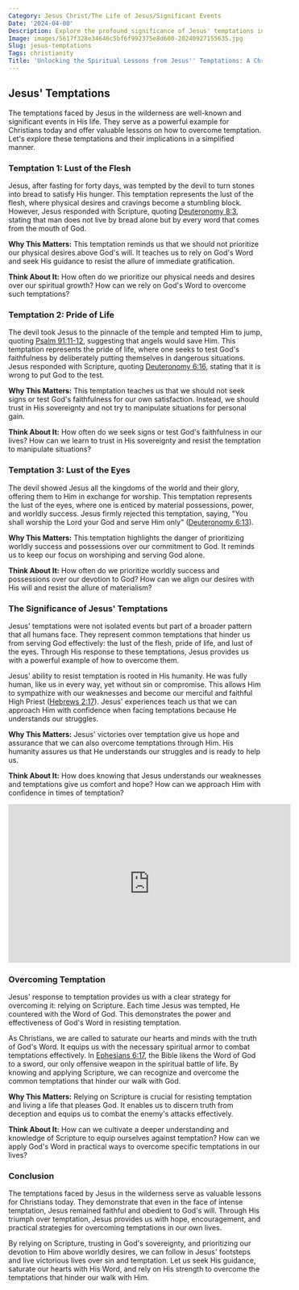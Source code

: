 ```yaml
---
Category: Jesus Christ/The Life of Jesus/Significant Events
Date: '2024-04-08'
Description: Explore the profound significance of Jesus' temptations in the wilderness, delving into the spiritual lessons and insights gleaned from this pivotal event in Christian theology.
Image: images/5617f328e34646c5bf6f992375e8d600-20240927155635.jpg
Slug: jesus-temptations
Tags: christianity
Title: 'Unlocking the Spiritual Lessons from Jesus'' Temptations: A Christian Perspective'
---
```


## Jesus' Temptations

The temptations faced by Jesus in the wilderness are well-known and significant events in His life. They serve as a powerful example for Christians today and offer valuable lessons on how to overcome temptation. Let's explore these temptations and their implications in a simplified manner.

### Temptation 1: Lust of the Flesh
Jesus, after fasting for forty days, was tempted by the devil to turn stones into bread to satisfy His hunger. This temptation represents the lust of the flesh, where physical desires and cravings become a stumbling block. However, Jesus responded with Scripture, quoting [Deuteronomy 8:3](https://www.bibleref.com/Deuteronomy/8/Deuteronomy-8-3.html), stating that man does not live by bread alone but by every word that comes from the mouth of God.

**Why This Matters:** This temptation reminds us that we should not prioritize our physical desires above God's will. It teaches us to rely on God's Word and seek His guidance to resist the allure of immediate gratification.

**Think About It:** How often do we prioritize our physical needs and desires over our spiritual growth? How can we rely on God's Word to overcome such temptations?

### Temptation 2: Pride of Life
The devil took Jesus to the pinnacle of the temple and tempted Him to jump, quoting [Psalm 91:11-12](https://www.bibleref.com/Psalm/91/Psalm-91-11.html), suggesting that angels would save Him. This temptation represents the pride of life, where one seeks to test God's faithfulness by deliberately putting themselves in dangerous situations. Jesus responded with Scripture, quoting [Deuteronomy 6:16](https://www.bibleref.com/Deuteronomy/6/Deuteronomy-6-16.html), stating that it is wrong to put God to the test.

**Why This Matters:** This temptation teaches us that we should not seek signs or test God's faithfulness for our own satisfaction. Instead, we should trust in His sovereignty and not try to manipulate situations for personal gain.

**Think About It:** How often do we seek signs or test God's faithfulness in our lives? How can we learn to trust in His sovereignty and resist the temptation to manipulate situations?

### Temptation 3: Lust of the Eyes
The devil showed Jesus all the kingdoms of the world and their glory, offering them to Him in exchange for worship. This temptation represents the lust of the eyes, where one is enticed by material possessions, power, and worldly success. Jesus firmly rejected this temptation, saying, "You shall worship the Lord your God and serve Him only" ([Deuteronomy 6:13](https://www.bibleref.com/Deuteronomy/6/Deuteronomy-6-13.html)).

**Why This Matters:** This temptation highlights the danger of prioritizing worldly success and possessions over our commitment to God. It reminds us to keep our focus on worshiping and serving God alone.

**Think About It:** How often do we prioritize worldly success and possessions over our devotion to God? How can we align our desires with His will and resist the allure of materialism?

### The Significance of Jesus' Temptations

Jesus' temptations were not isolated events but part of a broader pattern that all humans face. They represent common temptations that hinder us from serving God effectively: the lust of the flesh, pride of life, and lust of the eyes. Through His response to these temptations, Jesus provides us with a powerful example of how to overcome them.

Jesus' ability to resist temptation is rooted in His humanity. He was fully human, like us in every way, yet without sin or compromise. This allows Him to sympathize with our weaknesses and become our merciful and faithful High Priest ([Hebrews 2:17](https://www.bibleref.com/Hebrews/2/Hebrews-2-17.html)). Jesus' experiences teach us that we can approach Him with confidence when facing temptations because He understands our struggles.

**Why This Matters:** Jesus' victories over temptation give us hope and assurance that we can also overcome temptations through Him. His humanity assures us that He understands our struggles and is ready to help us.

**Think About It:** How does knowing that Jesus understands our weaknesses and temptations give us comfort and hope? How can we approach Him with confidence in times of temptation?


<iframe width="560" height="315" src="https://www.youtube.com/embed/FN4L5_TWsF4" frameborder="0" allow="autoplay; encrypted-media" allowfullscreen></iframe>


### Overcoming Temptation

Jesus' response to temptation provides us with a clear strategy for overcoming it: relying on Scripture. Each time Jesus was tempted, He countered with the Word of God. This demonstrates the power and effectiveness of God's Word in resisting temptation.

As Christians, we are called to saturate our hearts and minds with the truth of God's Word. It equips us with the necessary spiritual armor to combat temptations effectively. In [Ephesians 6:17](https://www.bibleref.com/Ephesians/6/Ephesians-6-17.html), the Bible likens the Word of God to a sword, our only offensive weapon in the spiritual battle of life. By knowing and applying Scripture, we can recognize and overcome the common temptations that hinder our walk with God.

**Why This Matters:** Relying on Scripture is crucial for resisting temptation and living a life that pleases God. It enables us to discern truth from deception and equips us to combat the enemy's attacks effectively.

**Think About It:** How can we cultivate a deeper understanding and knowledge of Scripture to equip ourselves against temptation? How can we apply God's Word in practical ways to overcome specific temptations in our lives?

### Conclusion

The temptations faced by Jesus in the wilderness serve as valuable lessons for Christians today. They demonstrate that even in the face of intense temptation, Jesus remained faithful and obedient to God's will. Through His triumph over temptation, Jesus provides us with hope, encouragement, and practical strategies for overcoming temptations in our own lives.

By relying on Scripture, trusting in God's sovereignty, and prioritizing our devotion to Him above worldly desires, we can follow in Jesus' footsteps and live victorious lives over sin and temptation. Let us seek His guidance, saturate our hearts with His Word, and rely on His strength to overcome the temptations that hinder our walk with Him.